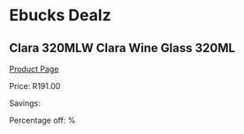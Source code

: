 
# Ebucks Dealz
## Clara 320MLW Clara Wine Glass 320ML
[Product Page](https://www.ebucks.com/web/shop/productSelected.do?prodId=1205760274&catId=714962196)

Price: R191.00

Savings: 

Percentage off: %
	